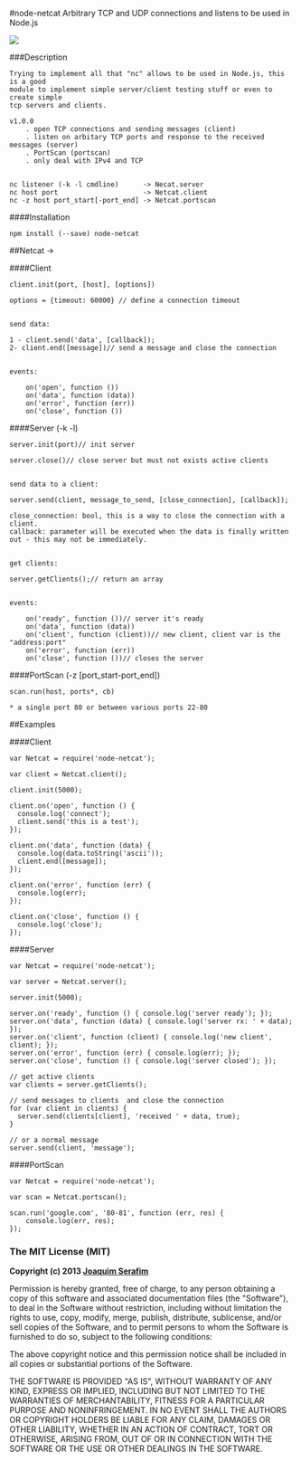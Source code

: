#node-netcat
	Arbitrary TCP and UDP connections and listens to be used in Node.js


<a href="https://nodei.co/npm/node-netcat/"><img src="https://nodei.co/npm/node-netcat.png"></a>


###Description	
	
	Trying to implement all that "nc" allows to be used in Node.js, this is a good 
	module to implement simple server/client testing stuff or even to create simple
	tcp servers and clients.
		
	v1.0.0
		. open TCP connections and sending messages (client)
		. listen on arbitary TCP ports and response to the received messages (server)
		. PortScan (portscan)
		. only deal with IPv4 and TCP
	
	
	nc listener (-k -l cmdline)      -> Necat.server
	nc host port                     -> Netcat.client
	nc -z host port_start[-port_end] -> Netcat.portscan


####Installation

	npm install (--save) node-netcat


##Netcat -> 

####Client
	
	client.init(port, [host], [options])
	
	options = {timeout: 60000} // define a connection timeout
	
	
	send data:
	
	1 - client.send('data', [callback]);
	2- client.end([message])// send a message and close the connection


	events:
	
		on('open', function ())
		on('data', function (data))
		on('error', function (err))
		on('close', function ())
			
			
####Server (-k -l)
			
	server.init(port)// init server
	
	server.close()// close server but must not exists active clients
	
	
	send data to a client:
		
	server.send(client, message_to_send, [close_connection], [callback]);
	
	close_connection: bool, this is a way to close the connection with a client.
	callback: parameter will be executed when the data is finally written out - this may not be immediately.
	
	
	get clients:
	
	server.getClients();// return an array
	
	
	events: 
	
		on('ready', function ())// server it's ready
		on('data', function (data))
		on('client', function (client))// new client, client var is the "address:port"
		on('error', function (err))
		on('close', function ())// closes the server
			
####PortScan (-z [port_start-port_end])
	
	scan.run(host, ports*, cb)
	
	* a single port 80 or between various ports 22-80

##Examples

####Client

	var Netcat = require('node-netcat');
	
	var client = Netcat.client();
	
	client.init(5000);
	
	client.on('open', function () {
	  console.log('connect');
	  client.send('this is a test');
	});
	
	client.on('data', function (data) {
	  console.log(data.toString('ascii'));
	  client.end([message]);
	});
	
	client.on('error', function (err) {
	  console.log(err);
	});
	
	client.on('close', function () {
	  console.log('close');
	});

####Server

	var Netcat = require('node-netcat');
	
	var server = Netcat.server();
	
	server.init(5000);
	
	server.on('ready', function () { console.log('server ready'); });
	server.on('data', function (data) { console.log('server rx: ' + data); });
	server.on('client', function (client) { console.log('new client', client); });
	server.on('error', function (err) { console.log(err); });
	server.on('close', function () { console.log('server closed'); });
		
	// get active clients
	var clients = server.getClients();
	
	// send messages to clients	 and close the connection
	for (var client in clients) {
      server.send(clients[client], 'received ' + data, true);
    }

	// or a normal message	
	server.send(client, 'message');
	


####PortScan

	var Netcat = require('node-netcat');

	var scan = Netcat.portscan();
	
	scan.run('google.com', '80-81', function (err, res) {
		console.log(err, res);	
	});
	
	
	


	

### The MIT License (MIT)

**Copyright (c) 2013 [Joaquim Serafim](http://joaquimserafim.pt)**

Permission is hereby granted, free of charge, to any person obtaining a copy
of this software and associated documentation files (the "Software"), to deal
in the Software without restriction, including without limitation the rights
to use, copy, modify, merge, publish, distribute, sublicense, and/or sell
copies of the Software, and to permit persons to whom the Software is
furnished to do so, subject to the following conditions:

The above copyright notice and this permission notice shall be included in
all copies or substantial portions of the Software.

THE SOFTWARE IS PROVIDED "AS IS", WITHOUT WARRANTY OF ANY KIND, EXPRESS OR
IMPLIED, INCLUDING BUT NOT LIMITED TO THE WARRANTIES OF MERCHANTABILITY,
FITNESS FOR A PARTICULAR PURPOSE AND NONINFRINGEMENT. IN NO EVENT SHALL THE
AUTHORS OR COPYRIGHT HOLDERS BE LIABLE FOR ANY CLAIM, DAMAGES OR OTHER
LIABILITY, WHETHER IN AN ACTION OF CONTRACT, TORT OR OTHERWISE, ARISING FROM,
OUT OF OR IN CONNECTION WITH THE SOFTWARE OR THE USE OR OTHER DEALINGS IN
THE SOFTWARE.

